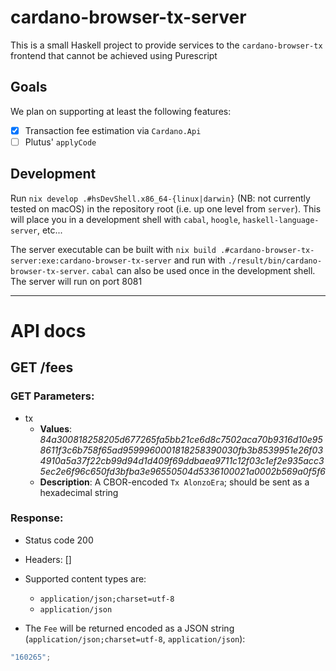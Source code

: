 # cardano-browser-tx-server

This is a small Haskell project to provide services to the `cardano-browser-tx` frontend that cannot be achieved using Purescript

## Goals

We plan on supporting at least the following features:

- [x] Transaction fee estimation via `Cardano.Api`
- [ ] Plutus' `applyCode`

## Development

Run `nix develop .#hsDevShell.x86_64-{linux|darwin}` (NB: not currently tested on macOS) in the repository root (i.e. up one level from `server`). This will place you in a development shell with `cabal`, `hoogle`, `haskell-language-server`, etc...

The server executable can be built with `nix build .#cardano-browser-tx-server:exe:cardano-browser-tx-server` and run with `./result/bin/cardano-browser-tx-server`. `cabal` can also be used once in the development shell. The server will run on port 8081

---

# API docs

## GET /fees

### GET Parameters:

- tx
  - **Values**: _84a300818258205d677265fa5bb21ce6d8c7502aca70b9316d10e958611f3c6b758f65ad9599960001818258390030fb3b8539951e26f034910a5a37f22cb99d94d1d409f69ddbaea9711c12f03c1ef2e935acc35ec2e6f96c650fd3bfba3e96550504d5336100021a0002b569a0f5f6_
  - **Description**: A CBOR-encoded `Tx AlonzoEra`; should be sent as a hexadecimal string

### Response:

- Status code 200
- Headers: []

- Supported content types are:

  - `application/json;charset=utf-8`
  - `application/json`

- The `Fee` will be returned encoded as a JSON string (`application/json;charset=utf-8`, `application/json`):

```javascript
"160265";
```

